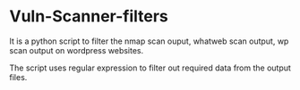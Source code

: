 # Vuln-Scanner-filters
It is a python script to filter the nmap scan ouput, whatweb scan output, wp scan output on wordpress websites.

The script uses regular expression to filter out required data from the output files.
